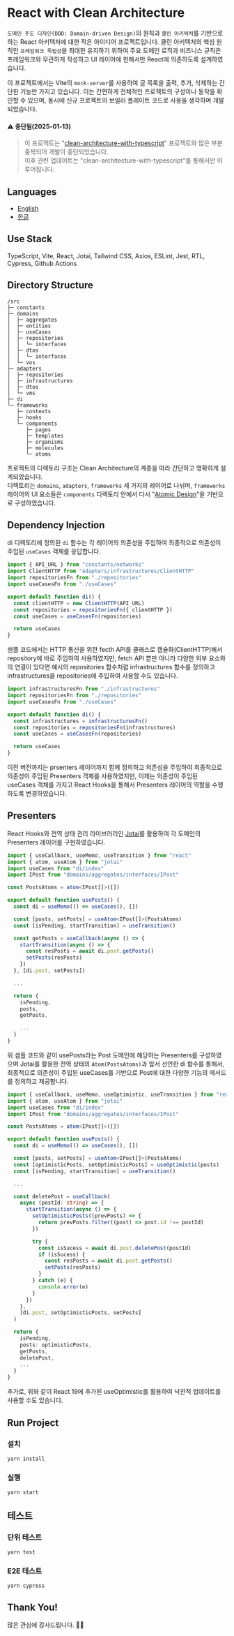 # React with Clean Architecture

`도메인 주도 디자인(DDD: Domain-driven Design)`의 원칙과 `클린 아키텍처`를 기반으로 하는 React 아키텍처에 대한 작은 아이디어 프로젝트입니다. 클린 아키텍처의 핵심 원칙인 `프레임워크 독립성`을 최대한 유지하기 위하여 주요 도메인 로직과 비즈니스 규칙은 프레임워크와 무관하게 작성하고 UI 레이어에 한해서만 React에 의존하도록 설계하였습니다.

이 프로젝트에서는 Vite의 `mock-server`를 사용하여 글 목록을 출력, 추가, 삭제하는 간단한 기능만 가지고 있습니다. 이는 간편하게 전체적인 프로젝트의 구성이나 동작을 확인할 수 있으며, 동시에 신규 프로젝트의 보일러 플레이트 코드로 사용을 생각하며 개발되었습니다.

#### ⚠️ 중단됨(2025-01-13)

> 이 프로젝트는 "[clean-architecture-with-typescript](https://github.com/falsy/clean-architecture-with-typescript)" 프로젝트와 많은 부분 중복되어 개발이 중단되었습니다.  
> 이후 관련 업데이트는 "clean-architecture-with-typescript"를 통해서만 이루어집니다.

## Languages

- [English](https://github.com/falsy/react-width-clean-architecture)
- [한글](https://github.com/falsy/react-width-clean-architecture/blob/main/README-ko.md)

## Use Stack

TypeScript, Vite, React, Jotai, Tailwind CSS, Axios, ESLint, Jest, RTL, Cypress, Github Actions

## Directory Structure

```
/src
├─ constants
├─ domains
│  ├─ aggregates
│  ├─ entities
│  ├─ useCases
│  ├─ repositories
│  │  └─ interfaces
│  ├─ dtos
│  │  └─ interfaces
│  └─ vos
├─ adapters
│  ├─ repositories
│  ├─ infrastructures
│  ├─ dtos
│  └─ vms
├─ di
└─ frameworks
   ├─ contexts
   ├─ hooks
   └─ components
      ├─ pages
      ├─ templates
      ├─ organisms
      ├─ molecules
      └─ atoms
```

프로젝트의 디렉토리 구조는 Clean Architecture의 계층을 따라 간단하고 명확하게 설계되었습니다.  
디렉토리는 `domains`, `adapters`, `frameworks` 세 가지의 레이어로 나뉘며, `frameworks` 레이어의 UI 요소들은 `components` 디렉토리 안에서 다시 "[Atomic Design](https://bradfrost.com/blog/post/atomic-web-design/)"을 기반으로 구성하였습니다.

## Dependency Injection

di 디렉토리에 정의된 `di` 함수는 각 레이어의 의존성을 주입하여 최종적으로 의존성이 주입된 `useCases` 객체를 응답합니다.

```ts
import { API_URL } from "constants/networks"
import ClientHTTP from "adapters/infrastructures/ClientHTTP"
import repositoriesFn from "./repositories"
import useCasesFn from "./useCases"

export default function di() {
  const clientHTTP = new ClientHTTP(API_URL)
  const repositories = repositoriesFn({ clientHTTP })
  const useCases = useCasesFn(repositories)

  return useCases
}
```

샘플 코드에서는 HTTP 통신을 위한 fecth API를 클래스로 캡슐화(ClientHTTP)해서 repository에 바로 주입하여 사용하였지만, fetch API 뿐만 아니라 다양한 외부 요소와의 연결이 있다면 예시의 repositories 함수처럼 infrastructures 함수를 정의하고 infrastructures을 repositories에 주입하여 사용할 수도 있습니다.

```ts
import infrastructuresFn from "./infrastructures"
import repositoriesFn from "./repositories"
import useCasesFn from "./useCases"

export default function di() {
  const infrastructures = infrastructuresFn()
  const repositories = repositoriesFn(infrastructures)
  const useCases = useCasesFn(repositories)

  return useCases
}
```

이전 버전까지는 prsenters 레이어까지 함께 정의하고 의존성을 주입하여 최종적으로 의존성이 주입된 Presenters 객체를 사용하였지만, 이제는 의존성이 주입된 useCases 객체를 가지고 React Hooks을 통해서 Presenters 레이어의 역할을 수행하도록 변경하였습니다.

## Presenters

React Hooks와 전역 상태 관리 라이브러리인 [Jotai](https://jotai.org/)를 활용하여 각 도메인의 Presenters 레이어를 구현하였습니다.

```ts
import { useCallback, useMemo, useTransition } from "react"
import { atom, useAtom } from "jotai"
import useCases from "di/index"
import IPost from "domains/aggregates/interfaces/IPost"

const PostsAtoms = atom<IPost[]>([])

export default function usePosts() {
  const di = useMemo(() => useCases(), [])

  const [posts, setPosts] = useAtom<IPost[]>(PostsAtoms)
  const [isPending, startTransition] = useTransition()

  const getPosts = useCallback(async () => {
    startTransition(async () => {
      const resPosts = await di.post.getPosts()
      setPosts(resPosts)
    })
  }, [di.post, setPosts])

  ...

  return {
    isPending,
    posts,
    getPosts,

    ...
  }
}
```

위 샘플 코드와 같이 usePosts라는 Post 도메인에 해당하는 Presenters를 구성하였으며 Jotai를 활용한 전역 상태의 `Atom(PostsAtoms)`과 앞서 선언한 di 함수를 통해서, 최종적으로 의존성이 주입된 useCases를 기반으로 Post에 대한 다양한 기능의 메서드를 정의하고 제공합니다.

```ts
import { useCallback, useMemo, useOptimistic, useTransition } from "react"
import { atom, useAtom } from "jotai"
import useCases from "di/index"
import IPost from "domains/aggregates/interfaces/IPost"

const PostsAtoms = atom<IPost[]>([])

export default function usePosts() {
  const di = useMemo(() => useCases(), [])

  const [posts, setPosts] = useAtom<IPost[]>(PostsAtoms)
  const [optimisticPosts, setOptimisticPosts] = useOptimistic(posts)
  const [isPending, startTransition] = useTransition()

  ...

  const deletePost = useCallback(
    async (postId: string) => {
      startTransition(async () => {
        setOptimisticPosts((prevPosts) => {
          return prevPosts.filter((post) => post.id !== postId)
        })

        try {
          const isSucess = await di.post.deletePost(postId)
          if (isSucess) {
            const resPosts = await di.post.getPosts()
            setPosts(resPosts)
          }
        } catch (e) {
          console.error(e)
        }
      })
    },
    [di.post, setOptimisticPosts, setPosts]
  )

  return {
    isPending,
    posts: optimisticPosts,
    getPosts,
    deletePost,
    ...
  }
}
```

추가로, 위와 같이 React 19에 추가된 useOptimistic를 활용하여 낙관적 업데이트를 사용할 수도 있습니다.

## Run Project

### 설치

```
yarn install
```

### 실행

```
yarn start
```

## 테스트

### 단위 테스트

```
yarn test
```

### E2E 테스트

```
yarn cypress
```

## Thank You!

많은 관심에 감사드립니다. 🙇‍♂️
